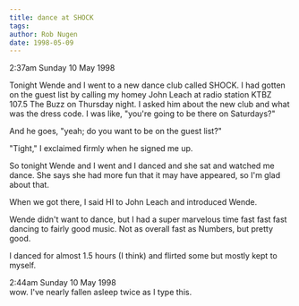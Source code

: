 ```yaml
---
title: dance at SHOCK
tags: 
author: Rob Nugen
date: 1998-05-09
---
```


<title>SHOCK</title>

<p class=date>2:37am Sunday 10 May 1998</p>

<p>Tonight Wende and I went to a new dance club called SHOCK. I had gotten on the guest list by calling my homey John Leach at radio station KTBZ 107.5 The Buzz on Thursday night. I asked him about the new club and what was the dress code. I was like, "you're going to be there on Saturdays?"

<p>And he goes, "yeah; do you want to be on the guest list?"

<p>"Tight," I exclaimed firmly when he signed me up.

<p>So tonight Wende and I went and I danced and she sat and watched me dance. She says she had more fun that it may have appeared, so I'm glad about that.

<p>When we got there, I said HI to John Leach and introduced Wende.

<p>Wende didn't want to dance, but I had a super marvelous time fast fast fast dancing to fairly good music. Not as overall fast as Numbers, but pretty good.

<p>I danced for almost 1.5 hours (I think) and flirted some but mostly kept to myself.

<p class=date>2:44am Sunday 10 May 1998<br>
wow. I've nearly fallen asleep twice as I type this.
</p>
